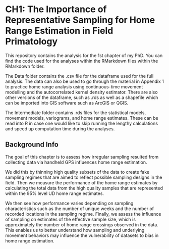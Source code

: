 # CH1: The Importance of Representative Sampling for Home Range Estimation in Field Primatology

This repository contains the analysis for the 1st chapter of my PhD. You can find the code used for the analyses within the RMarkdown files within the RMarkdown folder. 

The Data folder contains the .csv file for the dataframe used for the full analysis. The data can also be used to go through the material in Appendix 1 to practice home range analysis using continuous-time movement modelling and the autocorrelated kernel density estimator. There are also other versions of the dataframe, such as .rds as well as a shapefile which can be imported into GIS software such as ArcGIS or QGIS.

The Intermediate folder contains .rds files for the statistical models, movement models, variograms, and home range estimates. These can be read into R in case one would like to skip running the lengthy calculations and speed up computation time during the analyses. 

## Background Info

The goal of this chapter is to assess how irregular sampling resulted from collecting data via handheld GPS influences home range estimation.

We did this by thinning high quality subsets of the data to create fake sampling regimes that are aimed to reflect possible sampling designs in the field. Then we measure the performance of the home range estimates by calculating the total data from the high quality samples that are represented within the 95% level UD home range estimates.

We then see how performance varies depending on sampling characteristics such as the number of unique weeks and the number of recorded locations in the sampling regime. Finally, we assess the influence of sampling on estimates of the effective sample size, which is approximately the number of home range crossings observed in the data. This enables us to better understand how sampling and underlying movement behaviors may influence the vulnerability of datasets to bias in home range estimation.